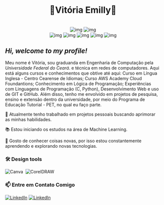 <h1 align="center">🔹Vitória Emilly🔹</h1>
<div align="center"><br/>
    <img align="center" alt="img" src="https://img.shields.io/badge/Python-3776AB?style=for-the-badge&logo=python&logoColor=white"/>
    <img align="center" alt="img" src="https://img.shields.io/badge/C-00599C?style=for-the-badge&logo=c&logoColor=white"/>
    <br/>
    <img align="center" alt="img" src="https://img.shields.io/badge/HTML5-E34F26?style=for-the-badge&logo=html5&logoColor=white"/>    
    <img align="center" alt="img" src="https://img.shields.io/badge/CSS3-1572B6?style=for-the-badge&logo=css3&logoColor=white">
    <img align="center" alt="img" src="https://img.shields.io/badge/Figma-696969?style=for-the-badge&logo=figma&logoColor=figma"/>
    <img align="center" alt="img" src="https://img.shields.io/badge/GIT-E44C30?style=for-the-badge&logo=git&logoColor=white">
    <img align="center" alt="img" src="https://img.shields.io/badge/GitHub-000?style=for-the-badge&logo=github&logoColor=30A3DC)](https://docs.github.com/">

</div>



## *Hi, welcome to my profile!*

Meu nome é Vitória, sou graduanda em Engenharia de Computação pela *Universidade Federal do Ceará*. e técnica em redes de computadores. Aqui está alguns cursos e conhecimentos que obtive até aqui: Curso em Língua Inglesa - Centro Cearense de Idiomas; Curso AWS Academy Cloud Foundantions; Conhecimento em Lógica de Programação; Experiências com Linguagens de Programação (C, Python), Desenvolvimento Web e uso de GIT e GitHub. Além disso, tenho me envolvido em projetos de pesquisa, ensino e extensão dentro da universidade, por meio do Programa de Educação Tutorial - PET, no qual eu faço parte.

🔭 Atualmente tenho trabalhado em projetos pessoais buscando aprimorar as minhas habilidades.

📚 Estou iniciando os estudos na área de Machine Learning.


🌱 Gosto de conhecer coisas novas, por isso estou constantemente aprendendo e explorando novas tecnologias.

### 🛠 Design tools
![Canva](https://img.shields.io/badge/-Canva-05122A?style=flat&logo=canva&logoColor=008080)&nbsp;
![CorelDRAW](https://img.shields.io/badge/-CorelDRAW-05122A?style=flat&logo=coreldraw&logoColor=008080)&nbsp;


### 📫 Entre em Contato Comigo
<!-- badge do linkedIn -->
[![LinkedIn](https://img.shields.io/badge/LinkedIn-0077B5?style=for-the-badge&logo=linkedin&logoColor=white)](www.linkedin.com/in/vitória-santos-159390258)
[![LinkedIn](https://img.shields.io/badge/Gmail-D14836?style=for-the-badge&logo=gmail&logoColor=white)](mailto:vitoria.emillysm@alu.ufc.br)

